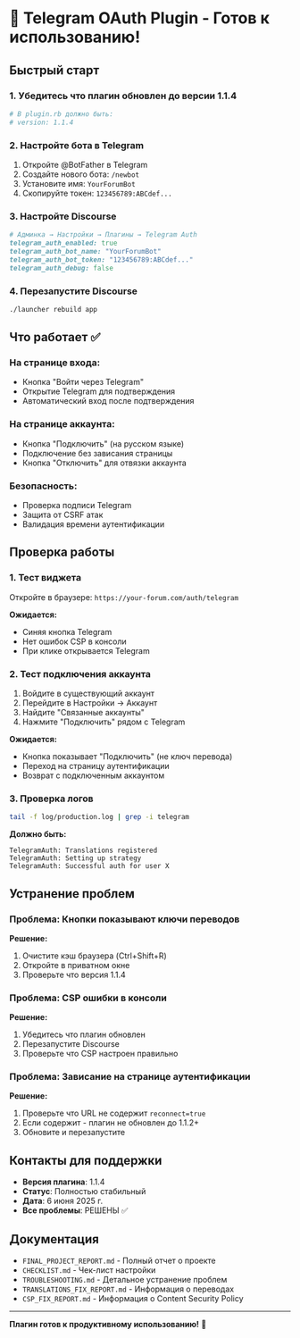 # 🚀 Telegram OAuth Plugin - Готов к использованию!

## Быстрый старт

### 1. Убедитесь что плагин обновлен до версии 1.1.4
```ruby
# В plugin.rb должно быть:
# version: 1.1.4
```

### 2. Настройте бота в Telegram
1. Откройте @BotFather в Telegram
2. Создайте нового бота: `/newbot`
3. Установите имя: `YourForumBot`
4. Скопируйте токен: `123456789:ABCdef...`

### 3. Настройте Discourse
```ruby
# Админка → Настройки → Плагины → Telegram Auth
telegram_auth_enabled: true
telegram_auth_bot_name: "YourForumBot"
telegram_auth_bot_token: "123456789:ABCdef..."
telegram_auth_debug: false
```

### 4. Перезапустите Discourse
```bash
./launcher rebuild app
```

## Что работает ✅

### На странице входа:
- Кнопка "Войти через Telegram"
- Открытие Telegram для подтверждения
- Автоматический вход после подтверждения

### На странице аккаунта:
- Кнопка "Подключить" (на русском языке)
- Подключение без зависания страницы
- Кнопка "Отключить" для отвязки аккаунта

### Безопасность:
- Проверка подписи Telegram
- Защита от CSRF атак
- Валидация времени аутентификации

## Проверка работы

### 1. Тест виджета
Откройте в браузере: `https://your-forum.com/auth/telegram`

**Ожидается:**
- Синяя кнопка Telegram
- Нет ошибок CSP в консоли
- При клике открывается Telegram

### 2. Тест подключения аккаунта
1. Войдите в существующий аккаунт
2. Перейдите в Настройки → Аккаунт
3. Найдите "Связанные аккаунты"
4. Нажмите "Подключить" рядом с Telegram

**Ожидается:**
- Кнопка показывает "Подключить" (не ключ перевода)
- Переход на страницу аутентификации
- Возврат с подключенным аккаунтом

### 3. Проверка логов
```bash
tail -f log/production.log | grep -i telegram
```

**Должно быть:**
```
TelegramAuth: Translations registered
TelegramAuth: Setting up strategy
TelegramAuth: Successful auth for user X
```

## Устранение проблем

### Проблема: Кнопки показывают ключи переводов
**Решение:**
1. Очистите кэш браузера (Ctrl+Shift+R)
2. Откройте в приватном окне
3. Проверьте что версия 1.1.4

### Проблема: CSP ошибки в консоли
**Решение:**
1. Убедитесь что плагин обновлен
2. Перезапустите Discourse
3. Проверьте что CSP настроен правильно

### Проблема: Зависание на странице аутентификации
**Решение:**
1. Проверьте что URL не содержит `reconnect=true`
2. Если содержит - плагин не обновлен до 1.1.2+
3. Обновите и перезапустите

## Контакты для поддержки

- **Версия плагина**: 1.1.4
- **Статус**: Полностью стабильный
- **Дата**: 6 июня 2025 г.
- **Все проблемы**: РЕШЕНЫ ✅

## Документация

- `FINAL_PROJECT_REPORT.md` - Полный отчет о проекте
- `CHECKLIST.md` - Чек-лист настройки
- `TROUBLESHOOTING.md` - Детальное устранение проблем
- `TRANSLATIONS_FIX_REPORT.md` - Информация о переводах
- `CSP_FIX_REPORT.md` - Информация о Content Security Policy

---
**Плагин готов к продуктивному использованию!** 🎉

